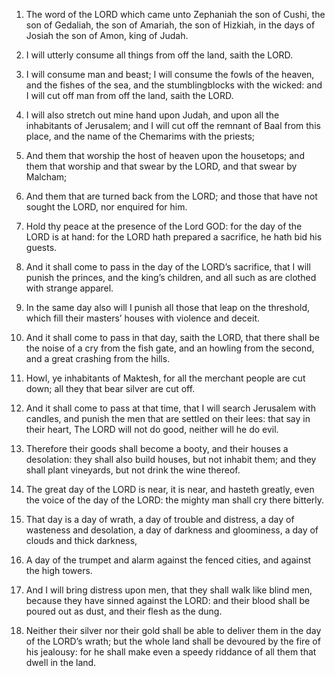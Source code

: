 1. The word of the LORD which came unto Zephaniah the son of Cushi,
the son of Gedaliah, the son of Amariah, the son of Hizkiah, in the
days of Josiah the son of Amon, king of Judah.

2. I will utterly consume all things from off the land, saith the
LORD.

3. I will consume man and beast; I will consume the fowls of the
heaven, and the fishes of the sea, and the stumblingblocks with the
wicked: and I will cut off man from off the land, saith the LORD.

4. I will also stretch out mine hand upon Judah, and upon all the
inhabitants of Jerusalem; and I will cut off the remnant of Baal from
this place, and the name of the Chemarims with the priests;

5. And
them that worship the host of heaven upon the housetops; and them that
worship and that swear by the LORD, and that swear by Malcham;

6. And
them that are turned back from the LORD; and those that have not
sought the LORD, nor enquired for him.

7. Hold thy peace at the presence of the Lord GOD: for the day of the
LORD is at hand: for the LORD hath prepared a sacrifice, he hath bid
his guests.

8. And it shall come to pass in the day of the LORD’s sacrifice, that
I will punish the princes, and the king’s children, and all such as
are clothed with strange apparel.

9. In the same day also will I punish all those that leap on the
threshold, which fill their masters’ houses with violence and deceit.

10. And it shall come to pass in that day, saith the LORD, that there
shall be the noise of a cry from the fish gate, and an howling from
the second, and a great crashing from the hills.

11. Howl, ye inhabitants of Maktesh, for all the merchant people are
cut down; all they that bear silver are cut off.

12. And it shall come to pass at that time, that I will search
Jerusalem with candles, and punish the men that are settled on their
lees: that say in their heart, The LORD will not do good, neither will
he do evil.

13. Therefore their goods shall become a booty, and their houses a
desolation: they shall also build houses, but not inhabit them; and
they shall plant vineyards, but not drink the wine thereof.

14. The great day of the LORD is near, it is near, and hasteth
greatly, even the voice of the day of the LORD: the mighty man shall
cry there bitterly.

15. That day is a day of wrath, a day of trouble and distress, a day
of wasteness and desolation, a day of darkness and gloominess, a day
of clouds and thick darkness,

16. A day of the trumpet and alarm
against the fenced cities, and against the high towers.

17. And I will bring distress upon men, that they shall walk like
blind men, because they have sinned against the LORD: and their blood
shall be poured out as dust, and their flesh as the dung.

18. Neither their silver nor their gold shall be able to deliver them
in the day of the LORD’s wrath; but the whole land shall be devoured
by the fire of his jealousy: for he shall make even a speedy riddance
of all them that dwell in the land.